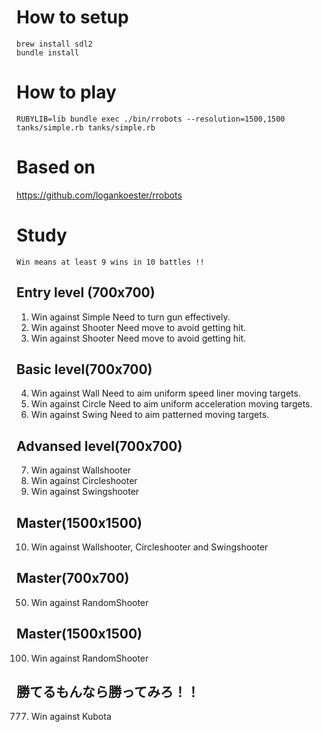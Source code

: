 # How to setup
```
brew install sdl2
bundle install
```

# How to play
```
RUBYLIB=lib bundle exec ./bin/rrobots --resolution=1500,1500 tanks/simple.rb tanks/simple.rb
```

# Based on
https://github.com/logankoester/rrobots

# Study
`Win means at least 9 wins in 10 battles !!`

## Entry level (700x700)
1. Win against Simple
   Need to turn gun effectively.
2. Win against Shooter
   Need move to avoid getting hit.
3. Win against Shooter
   Need move to avoid getting hit.

## Basic level(700x700)
4. Win against Wall
   Need to aim uniform speed liner moving targets.
5. Win against Circle
   Need to aim uniform acceleration moving targets.
6. Win against Swing
   Need to aim patterned moving targets.

## Advansed level(700x700)
7. Win against Wallshooter
8. Win against Circleshooter
9. Win against Swingshooter

## Master(1500x1500)
10. Win against Wallshooter, Circleshooter and Swingshooter

## Master(700x700)
50. Win against RandomShooter

## Master(1500x1500)
100. Win against RandomShooter



## 勝てるもんなら勝ってみろ！！
777. Win against Kubota
